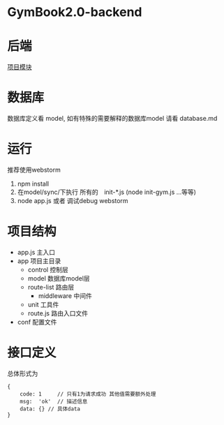 
# GymBook2.0-backend

# 后端
[项目模块](http://note.youdao.com/noteshare?id=a6da5822283bf8cecc4e04a2df2a3b0d)

# 数据库
数据库定义看 model, 如有特殊的需要解释的数据库model 请看 database.md


# 运行

推荐使用webstorm

1. npm install
2. 在model/sync/下执行 所有的　init-*.js (node init-gym.js ...等等)
3. node app.js 或者 调试debug webstorm


# 项目结构

- app.js            主入口
- app               项目主目录
    - control           控制层
    - model             数据库model层
    - route-list        路由层
        - middleware        中间件
    - unit              工具件
    - route.js          路由入口文件
- conf              配置文件


# 接口定义
总体形式为
```
{
    code: 1     // 只有1为请求成功 其他值需要额外处理
    msg:  'ok'  // 描述信息
    data: {} // 具体data
}


```